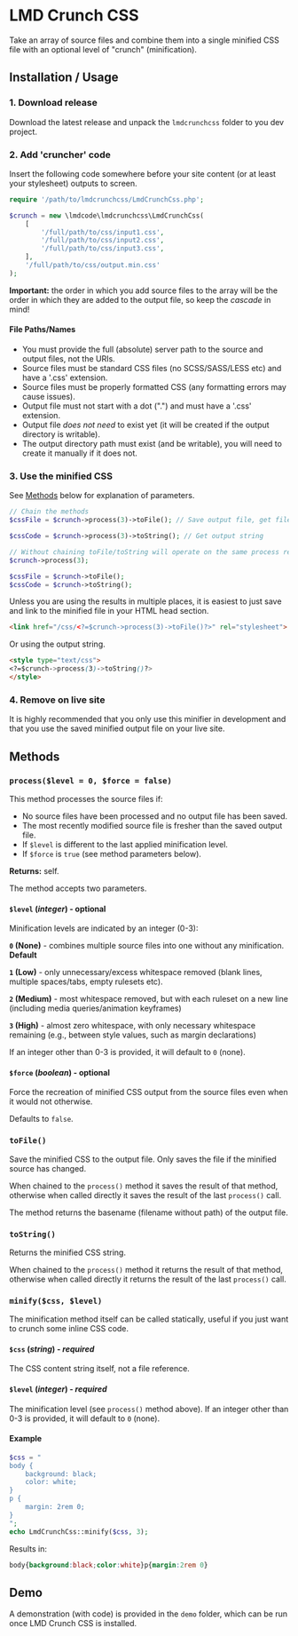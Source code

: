 # LMD Crunch CSS

Take an array of source files and combine them into a single minified CSS file with an optional level of "crunch" (minification).

## Installation / Usage

### 1. Download release

Download the latest release and unpack the `lmdcrunchcss` folder to you dev project.

### 2. Add 'cruncher' code

Insert the following code somewhere before your site content (or at least your stylesheet) outputs to screen.

```php
require '/path/to/lmdcrunchcss/LmdCrunchCss.php';

$crunch = new \lmdcode\lmdcrunchcss\LmdCrunchCss(
    [
        '/full/path/to/css/input1.css',
        '/full/path/to/css/input2.css',
        '/full/path/to/css/input3.css',
    ],
    '/full/path/to/css/output.min.css'
);
```

**Important:** the order in which you add source files to the array will be the order in which they are added to the output file, so keep the *cascade* in mind!

#### File Paths/Names

- You must provide the full (absolute) server path to the source and output files, not the URIs.
- Source files must be standard CSS files (no SCSS/SASS/LESS etc) and have a '.css' extension.
- Source files must be properly formatted CSS (any formatting errors may cause issues).
- Output file must not start with a dot (".") and must have a '.css' extension.
- Output file *does not need* to exist yet (it will be created if the output directory is writable).
- The output directory path must exist (and be writable), you will need to create it manually if it does not.

### 3. Use the minified CSS

See [Methods](#Methods) below for explanation of parameters.

```php
// Chain the methods
$cssFile = $crunch->process(3)->toFile(); // Save output file, get filename

$cssCode = $crunch->process(3)->toString(); // Get output string

// Without chaining toFile/toString will operate on the same process result
$crunch->process(3);

$cssFile = $crunch->toFile();
$cssCode = $crunch->toString();
```

Unless you are using the results in multiple places, it is easiest to just save and link to the minified file in your HTML head section.

```html
<link href="/css/<?=$crunch->process(3)->toFile()?>" rel="stylesheet">
```

Or using the output string.

```html
<style type="text/css">
<?=$crunch->process(3)->toString()?>
</style>
```

### 4. Remove on live site

It is highly recommended that you only use this minifier in development and that you use the saved minified output file on your live site.

## Methods

### `process($level = 0, $force = false)`

This method processes the source files if:

- No source files have been processed and no output file has been saved.
- The most recently modified source file is fresher than the saved output file.
- If `$level` is different to the last applied minification level.
- If `$force` is `true` (see method parameters below).

**Returns:** self.

The method accepts two parameters.

#### `$level` (*integer*) - optional

Minification levels are indicated by an integer (0-3):

**`0` (None)** - combines multiple source files into one without any minification. **Default**

**`1` (Low)** - only unnecessary/excess whitespace removed (blank lines, multiple spaces/tabs, empty rulesets etc).

**`2` (Medium)** - most whitespace removed, but with each ruleset on a new line (including media queries/animation keyframes)

**`3` (High)** - almost zero whitespace, with only necessary whitespace remaining (e.g., between style values, such as margin declarations)

If an integer other than 0-3 is provided, it will default to `0` (none).

#### `$force` (*boolean*) - optional

Force the recreation of minified CSS output from the source files even when it would not otherwise.

Defaults to `false`.

### `toFile()`

Save the minified CSS to the output file. Only saves the file if the minified source has changed.

When chained to the `process()` method it saves the result of that method, otherwise when called directly it saves the result of the last `process()` call.

The method returns the basename (filename without path) of the output file.

### `toString()`

Returns the minified CSS string.

When chained to the `process()` method it returns the result of that method, otherwise when called directly it returns the result of the last `process()` call.

### `minify($css, $level)`

The minification method itself can be called statically, useful if you just want to crunch some inline CSS code.

#### `$css` (*string*) - *required*

The CSS content string itself, not a file reference.

#### `$level` (*integer*) - *required*

The minification level (see `process()` method above). If an integer other than 0-3 is provided, it will default to `0` (none).

#### Example

```php
$css = "
body {
    background: black;
    color: white;
}
p {
    margin: 2rem 0;
}
";
echo LmdCrunchCss::minify($css, 3);
```

Results in:

```css
body{background:black;color:white}p{margin:2rem 0}
```

## Demo

A demonstration (with code) is provided in the `demo` folder, which can be run once LMD Crunch CSS is installed.
